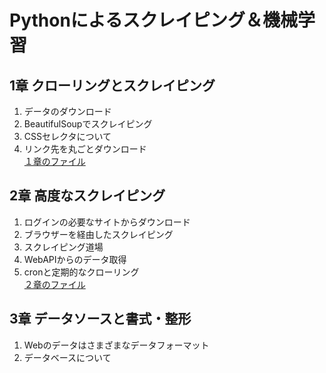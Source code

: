 # Pythonによるスクレイピング＆機械学習
## 1章 クローリングとスクレイピング
1. データのダウンロード
2. BeautifulSoupでスクレイピング
3. CSSセレクタについて
4. リンク先を丸ごとダウンロード  
[１章のファイル](./section1)  

## 2章 高度なスクレイピング
1. ログインの必要なサイトからダウンロード
2. ブラウザーを経由したスクレイピング
3. スクレイピング道場
4. WebAPIからのデータ取得
5. cronと定期的なクローリング  
[２章のファイル](./section2)  

## 3章 データソースと書式・整形
1. Webのデータはさまざまなデータフォーマット
2. データベースについて
